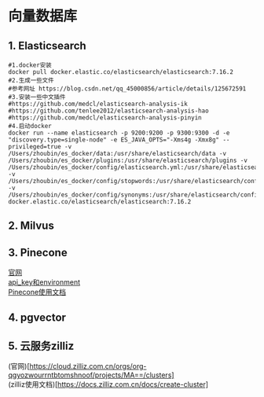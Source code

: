 # 向量数据库

## 1. Elasticsearch

```shell
#1.docker安装
docker pull docker.elastic.co/elasticsearch/elasticsearch:7.16.2
#2.生成一些文件
#参考网址 https://blog.csdn.net/qq_45000856/article/details/125672591
#3.安装一些中文插件
#https://github.com/medcl/elasticsearch-analysis-ik
#https://github.com/tenlee2012/elasticsearch-analysis-hao
#https://github.com/medcl/elasticsearch-analysis-pinyin
#4.启动docker
docker run --name elasticsearch -p 9200:9200 -p 9300:9300 -d -e "discovery.type=single-node" -e ES_JAVA_OPTS="-Xms4g -Xmx8g" --privileged=true -v /Users/zhoubin/es_docker/data:/usr/share/elasticsearch/data -v /Users/zhoubin/es_docker/plugins:/usr/share/elasticsearch/plugins -v /Users/zhoubin/es_docker/config/elasticsearch.yml:/usr/share/elasticsearch/config/elasticsearch.yml  -v /Users/zhoubin/es_docker/config/stopwords:/usr/share/elasticsearch/config/stopwords -v /Users/zhoubin/es_docker/config/synonyms:/usr/share/elasticsearch/config/synonyms docker.elastic.co/elasticsearch/elasticsearch:7.16.2
```

## 2. Milvus




## 3. Pinecone

[官网](https://app.pinecone.io/organizations/-NbIxSm2UEI-1xS_DH7O/projects/gcp-starter:8f2dc48/indexes)<br>
[api_key和environment](https://app.pinecone.io/organizations/-NbIxSm2UEI-1xS_DH7O/projects/gcp-starter:8f2dc48/keys)<br>
[Pinecone使用文档](https://docs.pinecone.io/reference/query)<br>




## 4. pgvector




## 5. 云服务zilliz

(官网)[https://cloud.zilliz.com.cn/orgs/org-qgyozwourrntbtomshnoof/projects/MA==/clusters]<br>
(zilliz使用文档)[https://docs.zilliz.com.cn/docs/create-cluster]<br>

